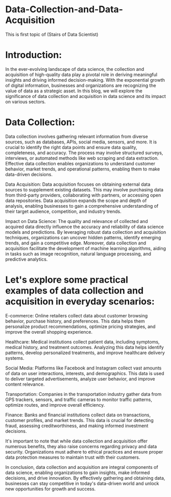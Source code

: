 # Data-Collection-and-Data-Acquisition
This is first topic of (Stairs of Data Scientist)

# Introduction:
In the ever-evolving landscape of data science, the collection and acquisition of high-quality data play a pivotal role in deriving meaningful insights and driving informed decision-making. With the exponential growth of digital information, businesses and organizations are recognizing the value of data as a strategic asset. In this blog, we will explore the significance of data collection and acquisition in data science and its impact on various sectors.

# Data Collection:
Data collection involves gathering relevant information from diverse sources, such as databases, APIs, social media, sensors, and more. It is crucial to identify the right data points and ensure data quality, completeness, and accuracy. The process may involve structured surveys, interviews, or automated methods like web scraping and data extraction. Effective data collection enables organizations to understand customer behavior, market trends, and operational patterns, enabling them to make data-driven decisions.

Data Acquisition:
Data acquisition focuses on obtaining external data sources to supplement existing datasets. This may involve purchasing data from third-party providers, collaborating with partners, or accessing open data repositories. Data acquisition expands the scope and depth of analysis, enabling businesses to gain a comprehensive understanding of their target audience, competition, and industry trends.

Impact on Data Science:
The quality and relevance of collected and acquired data directly influence the accuracy and reliability of data science models and predictions. By leveraging robust data collection and acquisition techniques, organizations can uncover hidden patterns, identify emerging trends, and gain a competitive edge. Moreover, data collection and acquisition facilitate the development of machine learning algorithms, aiding in tasks such as image recognition, natural language processing, and predictive analytics.

# Let's explore some practical examples of data collection and acquisition in everyday scenarios:

E-commerce: Online retailers collect data about customer browsing behavior, purchase history, and preferences. This data helps them personalize product recommendations, optimize pricing strategies, and improve the overall shopping experience.

Healthcare: Medical institutions collect patient data, including symptoms, medical history, and treatment outcomes. Analyzing this data helps identify patterns, develop personalized treatments, and improve healthcare delivery systems.

Social Media: Platforms like Facebook and Instagram collect vast amounts of data on user interactions, interests, and demographics. This data is used to deliver targeted advertisements, analyze user behavior, and improve content relevance.

Transportation: Companies in the transportation industry gather data from GPS trackers, sensors, and traffic cameras to monitor traffic patterns, optimize routes, and improve overall efficiency.

Finance: Banks and financial institutions collect data on transactions, customer profiles, and market trends. This data is crucial for detecting fraud, assessing creditworthiness, and making informed investment decisions.

It's important to note that while data collection and acquisition offer numerous benefits, they also raise concerns regarding privacy and data security. Organizations must adhere to ethical practices and ensure proper data protection measures to maintain trust with their customers.

In conclusion, data collection and acquisition are integral components of data science, enabling organizations to gain insights, make informed decisions, and drive innovation. By effectively gathering and obtaining data, businesses can stay competitive in today's data-driven world and unlock new opportunities for growth and success.
